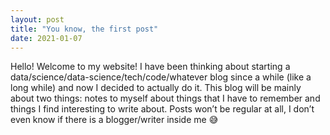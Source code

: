 ```yaml
---
layout: post
title: "You know, the first post"
date: 2021-01-07
---
```

Hello! Welcome to my website!
I have been thinking about starting a data/science/data-science/tech/code/whatever blog since a while (like a long while) and now I decided to actually do it.
This blog will be mainly about two things: notes to myself about things that I have to remember and things I find interesting to write about. Posts won’t be regular at all, I don’t even know if there is a blogger/writer inside me :sweat_smile: